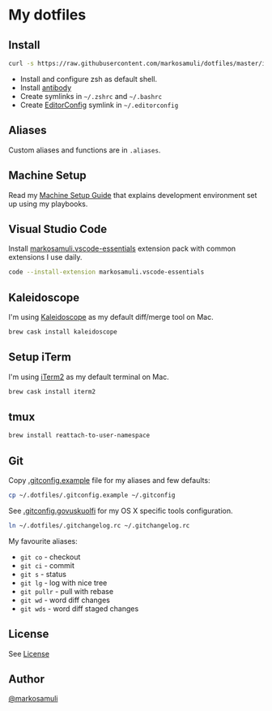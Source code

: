 # My dotfiles

## Install

```bash
curl -s https://raw.githubusercontent.com/markosamuli/dotfiles/master/install.sh | bash -
```

- Install and configure zsh as default shell.
- Install [antibody](https://github.com/getantibody/antibody)
- Create symlinks in `~/.zshrc` and `~/.bashrc`
- Create [EditorConfig](http://editorconfig.org/) symlink in `~/.editorconfig`

## Aliases

Custom aliases and functions are in `.aliases`.

## Machine Setup

Read my [Machine Setup Guide](https://machine.msk.io/) that explains
development environment set up using my playbooks.

## Visual Studio Code

Install [markosamuli.vscode-essentials] extension pack with common extensions I use daily.

```bash
code --install-extension markosamuli.vscode-essentials
```

[markosamuli.vscode-essentials]: https://marketplace.visualstudio.com/items?itemName=markosamuli.vscode-essentials

## Kaleidoscope

I'm using [Kaleidoscope](http://www.kaleidoscopeapp.com/) as my default diff/merge tool on Mac.

```bash
brew cask install kaleidoscope
```

## Setup iTerm

I'm using [iTerm2](https://www.iterm2.com/) as my default terminal on Mac.

```bash
brew cask install iterm2
```

## tmux

```bash
brew install reattach-to-user-namespace
```

## Git

Copy [.gitconfig.example](.gitconfig.example) file for my aliases and few defaults:

```bash
cp ~/.dotfiles/.gitconfig.example ~/.gitconfig
```

See [.gitconfig.govuskuolfi](.gitconfig.govuskuolfi) for my OS X specific tools configuration.

```bash
ln ~/.dotfiles/.gitchangelog.rc ~/.gitchangelog.rc
```

My favourite aliases:

- `git co` - checkout
- `git ci` - commit
- `git s` - status
- `git lg` - log with nice tree
- `git pullr` - pull with rebase
- `git wd` - word diff changes
- `git wds` - word diff staged changes

## License

See [License](LICENSE)

## Author

[@markosamuli](https://github.com/markosamuli)
